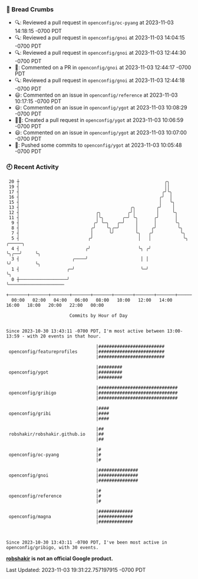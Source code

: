 ### 🍞 Bread Crumbs

 * 🔍: Reviewed a pull request in  `openconfig/oc-pyang` at 2023-11-03 14:18:15 -0700 PDT
 * 🔍: Reviewed a pull request in  `openconfig/gnoi` at 2023-11-03 14:04:15 -0700 PDT
 * 🔍: Reviewed a pull request in  `openconfig/gnoi` at 2023-11-03 12:44:30 -0700 PDT
 * 💬: Commented on a PR in  `openconfig/gnoi` at 2023-11-03 12:44:17 -0700 PDT
 * 🔍: Reviewed a pull request in  `openconfig/gnoi` at 2023-11-03 12:44:18 -0700 PDT
 * 😃: Commented on an issue in `openconfig/reference` at 2023-11-03 10:17:15 -0700 PDT
 * 😃: Commented on an issue in `openconfig/ygot` at 2023-11-03 10:08:29 -0700 PDT
 * ✍🏼: Created a pull request in `openconfig/ygot` at 2023-11-03 10:06:59 -0700 PDT
 * 😃: Commented on an issue in `openconfig/ygot` at 2023-11-03 10:07:00 -0700 PDT
 * 🚢: Pushed some commits to `openconfig/ygot` at 2023-11-03 10:05:48 -0700 PDT

### 🕘 Recent Activity
```
 20 ┼                                                       ╭╮
 19 ┤                                                       ││
 17 ┤                                                      ╭╯╰╮
 16 ┤                                                     ╭╯  │
 15 ┤                                                     │   ╰╮
 13 ┤                                          ╭╮        ╭╯    │
 12 ┤                             ╭╮          ╭╯│        │     ╰╮
 11 ┤                             │╰╮       ╭─╯ ╰╮      ╭╯      │
  9 ┤                            ╭╯ ╰─╮   ╭─╯    │      │       ╰╮
  8 ┤                           ╭╯    ╰╮╭─╯      │     ╭╯        ╰╮
  7 ┤                           │      ╰╯        ╰╮   ╭╯          ╰╮
  5 ┤                          ╭╯                 │   │            ╰╮    ╭─────╮
  4 ┤                         ╭╯                  ╰╮ ╭╯             ╰╮╭──╯     ╰╮
  3 ┤                    ╭────╯                    │ │               ╰╯         ╰╮
  1 ┤                  ╭─╯                         ╰─╯                           ╰╮
  0 ┼──────────────────╯                                                          ╰─────────────────────
    +───────+───────+───────+───────+───────+───────+───────+───────+───────+───────+───────+───────+────
  00:00   02:00   04:00   06:00   08:00   10:00   12:00   14:00   16:00   18:00   20:00   22:00   00:00   

						Commits by Hour of Day


Since 2023-10-30 13:43:11 -0700 PDT, I'm most active between 13:00-13:59 - with 20 events in that hour.

```



```
                                  |#########################
 openconfig/featureprofiles       |#########################
                                  |#########################

                                  |#########
 openconfig/ygot                  |#########
                                  |#########

                                  |##############################
 openconfig/gribigo               |##############################
                                  |##############################

                                  |####
 openconfig/gribi                 |####
                                  |####

                                  |##
 robshakir/robshakir.github.io    |##
                                  |##

                                  |#
 openconfig/oc-pyang              |#
                                  |#

                                  |###############
 openconfig/gnoi                  |###############
                                  |###############

                                  |#
 openconfig/reference             |#
                                  |#

                                  |#############
 openconfig/magna                 |#############
                                  |#############



Since 2023-10-30 13:43:11 -0700 PDT, I've been most active in openconfig/gribigo, with 30 events.

```
**[robshakir](mailto:robjs@google.com) is not an official Google product.**  


Last Updated: 2023-11-03 19:31:22.757197915 -0700 PDT
